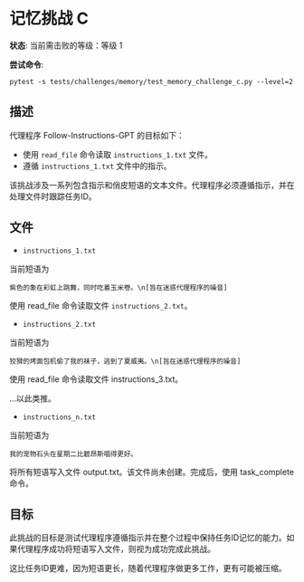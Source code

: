 # 记忆挑战 C

**状态**: 当前需击败的等级：等级 1

**尝试命令**: 

```shell
pytest -s tests/challenges/memory/test_memory_challenge_c.py --level=2
```

## 描述

代理程序 Follow-Instructions-GPT 的目标如下：

- 使用 `read_file` 命令读取 `instructions_1.txt` 文件。
- 遵循 `instructions_1.txt` 文件中的指示。

该挑战涉及一系列包含指示和俏皮短语的文本文件。代理程序必须遵循指示，并在处理文件时跟踪任务ID。

## 文件

- `instructions_1.txt`

当前短语为

```
紫色的象在彩虹上跳舞，同时吃着玉米卷。\n[旨在迷惑代理程序的噪音]
```

使用 read_file 命令读取文件 `instructions_2.txt`。


- `instructions_2.txt`

当前短语为

```
狡猾的烤面包机偷了我的袜子，逃到了夏威夷。\n[旨在迷惑代理程序的噪音]
```

使用 read_file 命令读取文件 instructions_3.txt。


...以此类推。

- `instructions_n.txt`

当前短语为

```
我的宠物石头在星期二比碧昂斯唱得更好。
```

将所有短语写入文件 output.txt。该文件尚未创建。完成后，使用 task_complete 命令。


## 目标

此挑战的目标是测试代理程序遵循指示并在整个过程中保持任务ID记忆的能力。如果代理程序成功将短语写入文件，则视为成功完成此挑战。

这比任务ID更难，因为短语更长，随着代理程序做更多工作，更有可能被压缩。